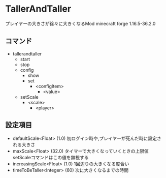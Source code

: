 # TallerAndTaller
プレイヤーの大きさが徐々に大きくなるMod
minecraft forge 1.16.5-36.2.0

## コマンド
* tallerandtaller  
  * start  
  * stop  
  * config  
      * show  
      * set  
         * \<configItem>  
              * \<value>  
  * setScale  
    * \<scale>  
      * \<player>  

## 設定項目
* defaultScale\<Float> (1.0)
初ログイン時や,プレイヤーが死んだ時に設定される大きさ
* maxScale\<Float> (32.0)
タイマーで大きくなっていくときの上限値
setScaleコマンドはこの値を無視する
* increasingScale\<Float> (1.0)
1回辺りの大きくなる度合い
* timeToBeTaller\<Integer> (60)
次に大きくなるまでの時間
